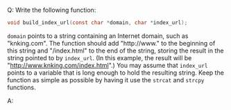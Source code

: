 Q: Write the following function:

```c
void build_index_url(const char *domain, char *index_url);
```

`domain` points to a string containing an Internet domain, such as "knking.com".
The function should add "http://www." to the beginning of this string and
"/index.html" to the end of the string, storing the result in the string pointed
to by `index_url`. (In this example, the result will be
"http://www.knking.com/index.html".) You may assume that `index_url` points to a
variable that is long enough to hold the resulting string. Keep the function as
simple as possible by having it use the `strcat` and `strcpy` functions.

A:
